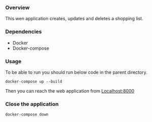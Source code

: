 ### Overview
This wen application creates, updates and deletes a shopping list.

### Dependencies
- Docker
- Docker-compose

### Usage
To be able to run you should run below code in the parent directory.
```
docker-compose up --build
```

Then you can reach the web application from [Localhost:8000](http://127.0.0.1:8000/)

### Close the application
```
docker-compose down
```